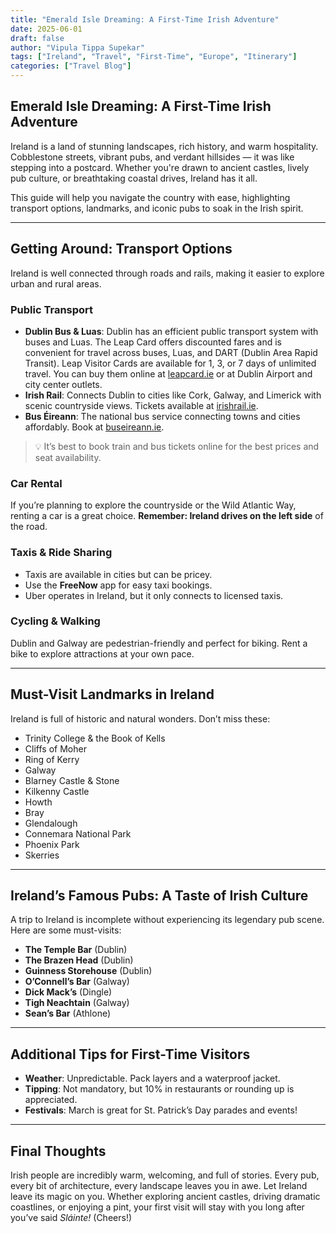 ```yaml
---
title: "Emerald Isle Dreaming: A First-Time Irish Adventure"
date: 2025-06-01
draft: false
author: "Vipula Tippa Supekar"
tags: ["Ireland", "Travel", "First-Time", "Europe", "Itinerary"]
categories: ["Travel Blog"]
---
```


## Emerald Isle Dreaming: A First-Time Irish Adventure

Ireland is a land of stunning landscapes, rich history, and warm hospitality. Cobblestone streets, vibrant pubs, and verdant hillsides — it was like stepping into a postcard. Whether you're drawn to ancient castles, lively pub culture, or breathtaking coastal drives, Ireland has it all.

This guide will help you navigate the country with ease, highlighting transport options, landmarks, and iconic pubs to soak in the Irish spirit.

---

## Getting Around: Transport Options

Ireland is well connected through roads and rails, making it easier to explore urban and rural areas.

### Public Transport

- **Dublin Bus & Luas**: Dublin has an efficient public transport system with buses and Luas. The Leap Card offers discounted fares and is convenient for travel across buses, Luas, and DART (Dublin Area Rapid Transit). Leap Visitor Cards are available for 1, 3, or 7 days of unlimited travel. You can buy them online at [leapcard.ie](https://www.leapcard.ie) or at Dublin Airport and city center outlets.
- **Irish Rail**: Connects Dublin to cities like Cork, Galway, and Limerick with scenic countryside views. Tickets available at [irishrail.ie](https://www.irishrail.ie/en-ie/).
- **Bus Éireann**: The national bus service connecting towns and cities affordably. Book at [buseireann.ie](https://www.buseireann.ie/).

> 💡 It’s best to book train and bus tickets online for the best prices and seat availability.

### Car Rental

If you’re planning to explore the countryside or the Wild Atlantic Way, renting a car is a great choice. **Remember: Ireland drives on the left side** of the road.

### Taxis & Ride Sharing

- Taxis are available in cities but can be pricey.
- Use the **FreeNow** app for easy taxi bookings.
- Uber operates in Ireland, but it only connects to licensed taxis.

### Cycling & Walking

Dublin and Galway are pedestrian-friendly and perfect for biking. Rent a bike to explore attractions at your own pace.

---

## Must-Visit Landmarks in Ireland

Ireland is full of historic and natural wonders. Don’t miss these:

- Trinity College & the Book of Kells
- Cliffs of Moher
- Ring of Kerry
- Galway
- Blarney Castle & Stone
- Kilkenny Castle
- Howth
- Bray
- Glendalough
- Connemara National Park
- Phoenix Park
- Skerries

---

## Ireland’s Famous Pubs: A Taste of Irish Culture

A trip to Ireland is incomplete without experiencing its legendary pub scene. Here are some must-visits:

- **The Temple Bar** (Dublin)
- **The Brazen Head** (Dublin)
- **Guinness Storehouse** (Dublin)
- **O’Connell’s Bar** (Galway)
- **Dick Mack’s** (Dingle)
- **Tigh Neachtain** (Galway)
- **Sean’s Bar** (Athlone)

---

## Additional Tips for First-Time Visitors

- **Weather**: Unpredictable. Pack layers and a waterproof jacket.
- **Tipping**: Not mandatory, but 10% in restaurants or rounding up is appreciated.
- **Festivals**: March is great for St. Patrick’s Day parades and events!

---

## Final Thoughts

Irish people are incredibly warm, welcoming, and full of stories. Every pub, every bit of architecture, every landscape leaves you in awe. Let Ireland leave its magic on you. Whether exploring ancient castles, driving dramatic coastlines, or enjoying a pint, your first visit will stay with you long after you’ve said *Sláinte!* (Cheers!)
